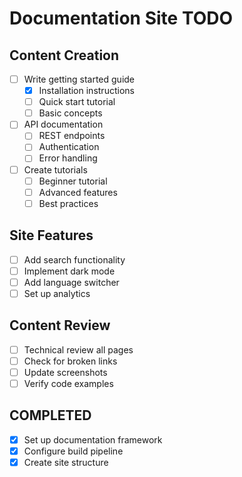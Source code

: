 # Documentation Site TODO

## Content Creation

- [ ] Write getting started guide
  - [x] Installation instructions
  - [ ] Quick start tutorial
  - [ ] Basic concepts
- [ ] API documentation
  - [ ] REST endpoints
  - [ ] Authentication
  - [ ] Error handling
- [ ] Create tutorials
  - [ ] Beginner tutorial
  - [ ] Advanced features
  - [ ] Best practices

## Site Features

- [ ] Add search functionality
- [ ] Implement dark mode
- [ ] Add language switcher
- [ ] Set up analytics

## Content Review

- [ ] Technical review all pages
- [ ] Check for broken links
- [ ] Update screenshots
- [ ] Verify code examples

## COMPLETED

- [x] Set up documentation framework
- [x] Configure build pipeline
- [x] Create site structure